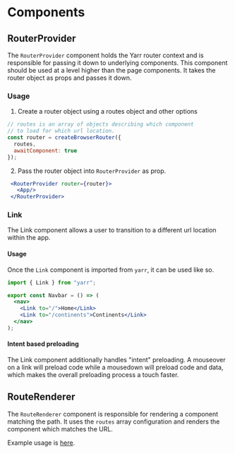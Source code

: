 # Components

## RouterProvider

The `RouterProvider` component holds the Yarr router context and is responsible for passing it down to underlying components. This component should be used at a level higher than the page components. It takes the router object as props and passes it down. 

### Usage

1. Create a router object using a routes object and other options

```jsx
// routes is an array of objects describing which component
// to load for which url location.
const router = createBrowserRouter({
  routes,
  awaitComponent: true
});
``` 
2. Pass the router object into `RouterProvider` as prop.

```jsx
 <RouterProvider router={router}>
   <App/>          
 </RouterProvider>
```

### Link

The Link component allows a user to transition to a different url location within the app. 

#### Usage

Once the `Link` component is imported from `yarr`, it can be used like so. 

```jsx
import { Link } from "yarr";

export const Navbar = () => (
  <nav>
    <Link to="/">Home</Link>
    <Link to="/continents">Continents</Link>
  </nav>
);
```

#### Intent based preloading

The Link component additionally handles "intent" preloading. A mouseover on a link will preload code while a mousedown will preload code and data, which makes the overall preloading process a touch faster. 

## RouteRenderer

The `RouteRenderer` component is responsible for rendering a component matching the path. It uses the `routes` array configuration and renders the component which matches the URL. 

Example usage is [here](/docs/guides/1-step-by-step-guide.md).
